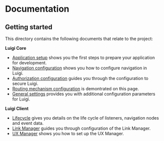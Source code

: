 # Documentation

## Getting started

This directory contains the following documents that relate to the project:

**Luigi Core**

* [Application setup](application-setup.md) shows you the first steps to prepare your application for development.
* [Navigation configuration](navigation-configuration.md) shows you how to configure navigation in Luigi.
* [Authorization configuration](authorization-configuration.md) guides you through the configuration to secure Luigi.
* [Routing mechanism configuration](router-configuration.md) is demontrated on this page.
* [General settings](general-settings.md) provides you with additional configuration parameters for Luigi.

**Luigi Client**

* [Lifecycle](lifecycle.md) gives you details on the life cycle of listeners, navigation nodes and event data.
* [Link Manager](link-manager.md) guides you through configuration of the Link Manager.
* [UX Manager](ux-manager.md) shows you how to set up the UX Manager.